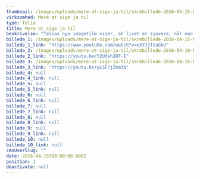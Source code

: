 ```yaml
---
thumbnail: /images/uploads/mere-at-sige-ja-til/skrmbillede-2016-04-15-kl.-13.05.21.png
virksomhed: Mere at sige ja til
type: Telia
title: Mere at sige ja til
beskrivelse: "Telias nye imagefilm viser, at livet er sjovere, når man siger mere ja end nej.\nDet handler om at gribe mulighederne, både når det gælder hverdagssituationer og de mange nye digitale muligheder. Og hos Telia hjælper vi danskerne med at få mest muligt ud af deres digitale liv med fede tjenester, fine fordele, god service og valgfrihed – på Nordens bedste Netværk. Kort sagt – så har vi mere at sige ja til.​"
billede_1: /images/uploads/mere-at-sige-ja-til/skrmbillede-2016-04-15-kl.-13.01.54.png
billede_1_link: "https://www.youtube.com/watch?v=oXYJjTzaGkU"
billede_2: /images/uploads/mere-at-sige-ja-til/skrmbillede-2016-04-19-kl.-10.56.28.png
billede_2_link: "https://youtu.be/Y2UdshJDF-I"
billede_3: /images/uploads/mere-at-sige-ja-til/skrmbillede-2016-04-15-kl.-13.00.26.png
billede_3_link: "https://youtu.be/yLSF7jZnm3A"
billede_4: null
billede_4_link: null
billede_5: null
billede_5_link: null
billede_6: null
billede_6_link: null
billede_7: null
billede_7_link: null
billede_8: null
billede_8_link: null
billede_9: null
billede_9_link: null
billede_10: null
billede_10_link: null
cmsUserSlug: ""
date: 2016-04-15T00:00:00.000Z
position: 1
deactivate: null
---
```


